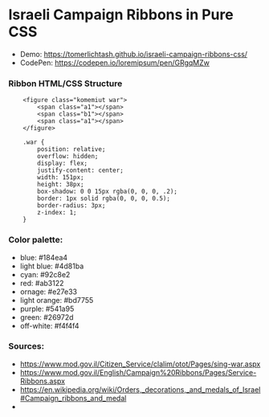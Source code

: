 # Israeli Campaign Ribbons in Pure CSS

* Demo: https://tomerlichtash.github.io/israeli-campaign-ribbons-css/
* CodePen: https://codepen.io/loremipsum/pen/GRgqMZw

### Ribbon HTML/CSS Structure
```
    <figure class="komemiut war">
        <span class="a1"></span>
        <span class="b1"></span>
        <span class="a1"></span>
    </figure>
```
```
    .war {
        position: relative;
        overflow: hidden;
        display: flex;
        justify-content: center;
        width: 151px;
        height: 38px;
        box-shadow: 0 0 15px rgba(0, 0, 0, .2);
        border: 1px solid rgba(0, 0, 0, 0.5);
        border-radius: 3px;
        z-index: 1;
    }
```

### Color palette:
* blue: #184ea4
* light blue: #4d81ba
* cyan: #92c8e2
* red: #ab3122
* ornage: #e27e33
* light orange: #bd7755
* purple: #541a95
* green: #26972d
* off-white: #f4f4f4

### Sources:
* https://www.mod.gov.il/Citizen_Service/clalim/otot/Pages/sing-war.aspx
* https://www.mod.gov.il/English/Campaign%20Ribbons/Pages/Service-Ribbons.aspx
* https://en.wikipedia.org/wiki/Orders,_decorations,_and_medals_of_Israel#Campaign_ribbons_and_medal
* 